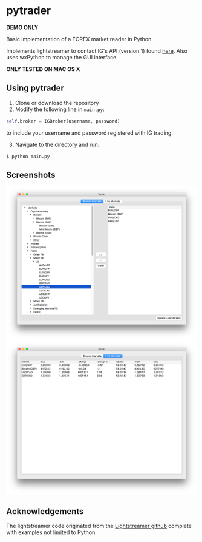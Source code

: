 # pytrader
**DEMO ONLY**

Basic implementation of a FOREX market reader in Python.

Implements lightstreamer to contact IG's API (version 1) found [here](https://labs.ig.com). Also uses wxPython to manage the GUI interface.

**ONLY TESTED ON MAC OS X**

## Using pytrader
1. Clone or download the repository
2. Modify the following line in `main.py`:
```python
self.broker = IGBroker(username, password)
```
to include your username and password registered with IG trading.

3. Navigate to the directory and run:
```shell
$ python main.py
```

## Screenshots
![alt text](https://github.com/georgewatts/pytrader/blob/master/images/Browse%20Markets.png?raw=true "Browse Markets")
![alt text](https://github.com/georgewatts/pytrader/blob/master/images/Live%20Markets.png?raw=true "Live Markets")

## Acknowledgements
The lightstreamer code originated from the [Lightstreamer github](https://github.com/Lightstreamer/Lightstreamer-example-StockList-client-python) complete with examples not limited to Python.
